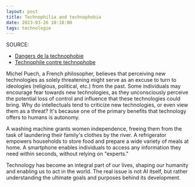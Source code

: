 ```yaml
---
layout: post
title: Technophilia and technophobia
date: 2023-03-26 10:18:00
tags: technologie
---
```


SOURCE:

- [Dangers de la technophobie](https://www.youtube.com/watch?v=AUxvauMIZzQ)
- [Technophile contre technophobe](https://www.latribune.fr/opinions/tribunes/20140610trib000836155/technophiles-contre-technophobes-biophiles-contre-biophobes-un-essai-de-definition.html)

Michel Puech, a French philosopher, believes that perceiving new technologies as solely threatening might serve as an excuse to turn to ideologies (religious, political, etc.) from the past. Some individuals may encourage fear towards new technologies, as they unconsciously perceive the potential loss of control and influence that these technologies could bring. Why do intellectuals tend to criticize new technologies, or even view them as a threat? It's because one of the primary benefits that technology offers to humans is autonomy.

A washing machine grants women independence, freeing them from the task of laundering their family's clothes by the river. A refrigerator empowers households to store food and prepare a wide variety of meals at home. A smartphone enables individuals to access any information they need within seconds, without relying on "experts."

Technology has become an integral part of our lives, shaping our humanity and enabling us to act in the world. The real issue is not AI itself, but rather understanding the ultimate goals and purposes behind its development.

